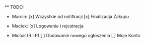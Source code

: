 

** TODO:

- Marcin:
[x] Wszystkie od notifkacji 
[x] Finalizacja Zakupu

- Maciek:
[x] Logowanie i rejestracja

- Michał (R.I.P)
[ ] Dodawanie nowego ogłoszenia
[ ] Moje Konto